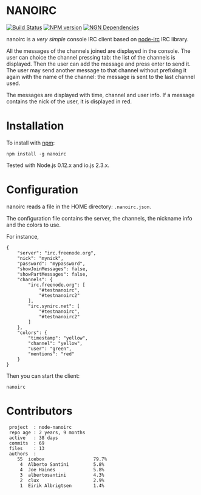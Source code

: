 NANOIRC
=======

[![Build Status](https://travis-ci.org/albertosantini/node-nanoirc.png)](https://travis-ci.org/albertosantini/node-nanoirc)
[![NPM version](https://badge.fury.io/js/nanoirc.png)](http://badge.fury.io/js/nanoirc)
[![NGN Dependencies](https://david-dm.org/albertosantini/node-nanoirc.png)](https://david-dm.org/albertosantini/node-nanoirc)

nanoirc is a _very simple_ console IRC client based on [node-irc](https://github.com/martynsmith/node-irc) IRC library.

All the messages of the channels joined are displayed in the console. The user
can choice the channel pressing tab: the list of the channels is displayed. Then
the user can add the message and press enter to send it. The user may send
another message to that channel without prefixing it again with the name of the
channel: the message is sent to the last channel used.

The messages are displayed with time, channel and user info. If a message
contains the nick of the user, it is displayed in red.

Installation
============

To install with [npm](http://github.com/isaacs/npm):

    npm install -g nanoirc

Tested with Node.js 0.12.x and io.js 2.3.x.


Configuration
=============

nanoirc reads a file in the HOME directory: `.nanoirc.json`.

The configuration file contains the server, the channels, the nickname info and the colors to use.

For instance,

    {
        "server": "irc.freenode.org",
        "nick": "mynick",
        "password": "mypassword",
        "showJoinMessages": false,
        "showPartMessages": false,
        "channels": {
            "irc.freenode.org": [
                "#testnanoirc",
                "#testnanoirc2"
            ],
            "irc.synirc.net": [
                "#testnanoirc",
                "#testnanoirc2"
            ]
        },
        "colors": {
            "timestamp": "yellow",
            "channel": "yellow",
            "user": "green",
            "mentions": "red"
        }
    }

Then you can start the client:

    nanoirc

Contributors
============

```
 project  : node-nanoirc
 repo age : 2 years, 9 months
 active   : 38 days
 commits  : 69
 files    : 13
 authors  :
    55  icebox                  79.7%
     4  Alberto Santini         5.8%
     4  Joe Haines              5.8%
     3  albertosantini          4.3%
     2  clux                    2.9%
     1  Eirik Albrigtsen        1.4%
```
